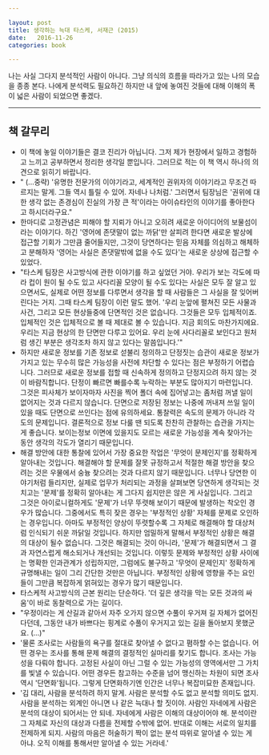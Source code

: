 ```yaml
---

layout: post
title: 생각하는 늑대 타스케, 서재근 (2015)
date:   2016-11-26
categories: book

---
```


 나는 사실 그다지 분석적인 사람이 아니다. 그냥 의식의 흐름을 따라가고 있는 나의 모습을 종종 본다. 나에게 분석력도 필요하긴 하지만 내 앞에 놓여진 것들에 대해 이해의 폭이 넓은 사람이 되었으면 좋겠다.

----- 

## 책 갈무리

- 이 책에 놓일 이야기들은 결코 진리가 아닙니다. 그저 제가 현장에서 일하고 경험하고 느끼고 공부하면서 정리한 생각일 뿐입니다. 그러므로 적는 이 책 역시 하나의 의견으로 읽히기 바랍니다.
- " (...중략) '유명한 전문가의 이야기라고, 세계적인 권위자의 이야기라고 무조건 따르지는 말게. 그들 역시 틀릴 수 있어. 자네나 나처럼.' 그러면서 팀장님은 '권위에 대한 생각 없는 존경심이 진실의 가장 큰 적'이라는 아이슈타인의 이야기를 좋아한다고 하시더라구요."
- 한마디로 고정관념은 피해야 할 지뢰가 아니고 오히려 새로운 아이디어의 보물섬이라는 이야기다. 하긴 '영어에 존댓말이 없는 까닭'만 살피려 한다면 새로운 발상에 접근할 기회가 그만큼 줄어들지만, 그것이 당연하다는 믿음 자체를 의심하고 해체하고 분해하자 '영어는 사실은 존댓말밖에 없을 수도 있다'는 새로운 상상에 접근할 수 있었다.
- "타스케 팀장은 사고방식에 관한 이야기를 하고 싶었던 거야. 우리가 보는 각도에 따라 컵이 원이 될 수도 있고 사다리꼴 모양이 될 수도 있다는 사실은 모두 잘 알고 있으면서도, 실제로 어떤 정보를 다루면서 생각을 할 때 사람들은 그 사실을 잘 잊어버린다는 거지. 그때 타스케 팀장이 이런 말도 했어. '우리 눈앞에 펼쳐진 모든 사물과 사건, 그리고 모든 현상들중에 단면적인 것은 없습니다. 그것들은 모두 입체적이죠. 입체적인 것은 입체적으로 볼 때 제대로 볼 수 있습니다. 지금 회의도 마찬가지에요. 우리는 지금 현상의 한 단면만 다루고 있어요. 우리 눈에 사다리꼴로 보인다고 원처럼 생긴 부분은 생각조차 하지 않고 있다는 말씀입니다.'"
- 하지만 새로운 정보를 기존 정보로 섣불리 정의하고 단정짓는 습관이 새로운 정보가 가지고 있는 무수히 많은 가능성을 사전에 차단할 수 있다는 점은 부정하기 어렵습니다. 그러므로 새로운 정보를 접할 때 신속하게 정의하고 단정지으려 하지 않는 것이 바람직합니다. 단정이 빠르면 빠를수록 누락하는 부분도 많아지기 마련입니다. 그것은 피사체가 보이자마자 사진을 찍어 폴더 속에 집어넣고는 좀처럼 꺼낼 일이 없어지는 것과 다르지 않습니다. 단면으로 저장된 정보는 나중에 꺼내져 쓰일 일이 있을 때도 단면으로 쓰인다는 점에 유의하세요. 통찰력은 속도의 문제가 아니라 각도의 문제입니다. 결론적으로 정보 다룰 땐 되도록 찬찬히 관찰하는 습관을 가지는 게 좋습니다. 보이는정보 이면에 있을지도 모르는 새로운 가능성을 계속 찾아가는 동안 생각의 각도가 열리기 때문입니다.
- 해결 방안에 대한 통찰에 있어서 가장 중요한 작업은 '무엇이 문제인지'를 정확하게 알아내는 것입니다. 해결해야 할 문제를 잘못 규정하고서 적절한 해결 방안을 찾으려는 것은 우물에서 숭늉 찾으려는 것과 다르지 않기 때문입니다. 너무나 당연한 이야기처럼 들리지만, 실제로 업무가 처리되는 과정을 살펴보면 당연하게 생각되는 것치고는 '문제'를 정확히 알아내는 게 그다지 쉽지만은 않은 게 사실입니다. 그리고 그것은 아이로니컬하게도 '문제'가 너무 뚜렷해 보이기 때문에 발생하는 착오인 경우가 많습니다. 그중에서도 특히 잦은 경우는 '부정적인 상황' 자체를 문제로 오인하는 경우입니다. 아마도 부정적인 양상이 뚜렷할수록 그 자체로 해결해야 할 대상처럼 인식되기 쉬운 까닭일 것입니다. 하지만 엄밀하게 말해서 부정적인 상황은 해결의 대상이 될수 없습니다. 그것은 해결되는 것이 아니라, '문제'가 해결되면서 그 결과 자연스럽게 해소되거나 개선되는 것입니다. 이렇듯 문제와 부정적인 상황 사이에는 명확한 인과관계가 성립하지만, 그럼에도 불구하고 '무엇이 문제인지' 정확하게 규명해내는 일이 그리 간단한 것만은 아닙니다. 부정적인 상황에 영향을 주는 요인들이 그만큼 복잡하게 얽혀있는 경우가 많기 때문입니다.
- 타스케적 사고방식의 근본 원리는 단순하다. '더 깊은 생각을 막는 모든 것과의 싸움'이 바로 동찰력으로 가는 길이다.
- "우정이라는 게 산길과 같아서 자주 오가지 않으면 수풀이 우거져 길 자체가 없어진다던데, 그동안 내가 바쁘다는 핑계로 수풀이 우거지고 있는 길을 돌아보지 못했군요. (...)"
- '물론 조사로는 사람들의 욕구를 절대로 찾아낼 수 없다고 폄하할 수는 없습니다. 어떤 경우는 조사를 통해 문제 해결의 결정적인 실마리를 찾기도 합니다. 조사는 가능성을 다뤄야 합니다. 고정된 사실이 아닌 그럴 수 있는 가능성의 영역에서만 그 가치를 빛낼 수 있습니다. 어떤 경우든 참고하는 수준을 넘어 맹신하는 차원이 되면 조사 역시 '단면화'됩니다. 그렇게 단면화하기엔 인간은 너무나 복잡미묘한 존재입니다.
- '김 대리, 사람을 분석하려 하지 말게. 사람은 분석할 수도 없고 분석할 의미도 없지. 사람을 분석하는 외계인 아니면 나 같은 늑대나 할 짓이야. 사람인 자네에게 사람은 분석의 대상이 되어서는 안 되네. 자네에게 사람은 이해의 대상이어야 해. 분석이란 그 자체로 자신의 대상과 다름을 전제할 수밖에 없어. 반대로 이해는 서로의 일치를 전제하게 되지. 사람의 마음은 허술하기 짝이 없는 분석 따위로 알아낼 수 있는 게 아냐. 오직 이해를 통해서만 알아낼 수 있는 거라네.'


